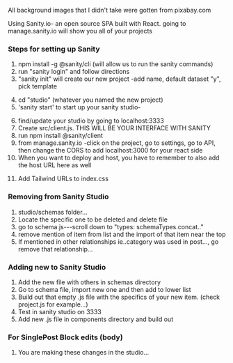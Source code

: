 All background images that I didn't take were gotten from pixabay.com

Using Sanity.io- an open source SPA built with React.
going to manage.sanity.io will show you all of your projects

### Steps for setting up Sanity

1. npm install -g @sanity/cli (will allow us to run the sanity commands)
2. run "sanity login" and follow directions
3. "sanity init" will create our new project -add name, default dataset "y", pick template
<!-- content now lives in Sanity -->
4. cd "studio" (whatever you named the new project)
5. 'sanity start' to start up your sanity studio-
<!-- this will fire up the server -->
6. find/update your studio by going to localhost:3333
7. Create src/client.js. THIS WILL BE YOUR INTERFACE WITH SANITY
8. run npm install @sanity/client
9. from manage.sanity.io -click on the project, go to settings, go to API, then change the CORS to add localhost:3000 for your react side
10. When you want to deploy and host, you have to remember to also add the host URL here as well

<!-- Look at different tailwind customization installations to do more nuanced styling -->

11. Add Tailwind URLs to index.css

<!-- Sanity will be using GROQ- (Graph-Relational Object Queries) is a declarative language designed to query collections of largely schema-less JSON documents. Its primary design goals are expressive filtering, joining of several documents into a single response, and shaping the response to fit the client application. -->

### Removing from Sanity Studio

1. studio/schemas folder...
2. Locate the specific one to be deleted and delete file
3. go to schema.js---scroll down to "types: schemaTypes.concat.."
4. remove mention of item from list and the import of that item near the top
5. If mentioned in other relationships ie..category was used in post..., go remove that relationship...
<!-- I commented out category to have an example of that relationship for future use -->

### Adding new to Sanity Studio

1. Add the new file with others in schemas directory
2. Go to schema file, import new one and then add to lower list
3. Build out that empty .js file with the specifics of your new item. (check project.js for example...)
4. Test in sanity studio on 3333
5. Add new .js file in components directory and build out

### For SinglePost Block edits (body)

1. You are making these changes in the studio...
